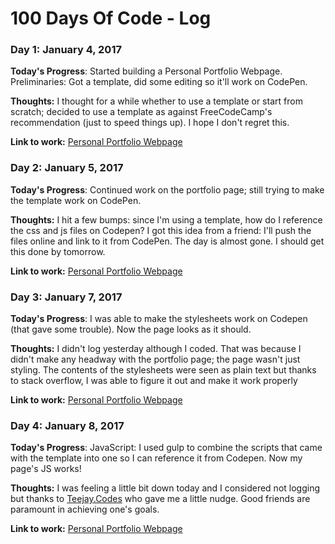 # 100 Days Of Code - Log

### Day 1: January 4, 2017 


**Today's Progress**: Started building a Personal Portfolio Webpage. Preliminaries: Got a template, did some editing so it'll work on CodePen.

**Thoughts:** I thought for a while whether to use a template or start from scratch; decided to use a template as against FreeCodeCamp's recommendation (just to speed things up). I hope I don't regret this.

**Link to work:** [Personal Portfolio Webpage](http://codepen.io/jimshegs/pen/dNbXJm)


### Day 2: January 5, 2017 


**Today's Progress**: Continued work on the portfolio page; still trying to make the template work on CodePen. 

**Thoughts:** I hit a few bumps: since I'm using a template, how do I reference the css and js files on Codepen? I got this idea from a friend: I'll push the files online and link to it from CodePen. The day is almost gone. I should get this done by tomorrow.

**Link to work:** [Personal Portfolio Webpage](http://codepen.io/jimshegs/pen/dNbXJm)


### Day 3: January 7, 2017 


**Today's Progress**: I was able to make the stylesheets work on Codepen (that gave some trouble). Now the page looks as it should.

**Thoughts:** I didn't log yesterday although I coded. That was because I didn't make any headway with the portfolio page; the page wasn't just styling. The contents of the stylesheets were seen as plain text but thanks to stack overflow, I was able to figure it out and make it work properly

**Link to work:** [Personal Portfolio Webpage](http://codepen.io/jimshegs/pen/dNbXJm)


### Day 4: January 8, 2017 


**Today's Progress**: JavaScript: I used gulp to combine the scripts that came with the template into one so I can reference it from Codepen. Now my page's JS works!

**Thoughts:** I was feeling a little bit down today and I considered not logging but thanks to [Teejay.Codes](http://teejay.codes/) who gave me a little nudge. Good friends are paramount in achieving one's goals.

**Link to work:** [Personal Portfolio Webpage](http://codepen.io/jimshegs/pen/dNbXJm)


